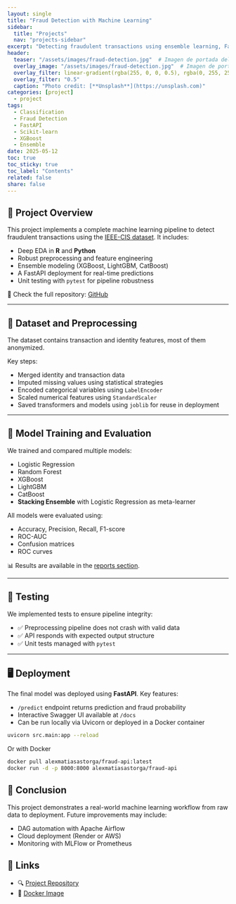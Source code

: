```yaml
---
layout: single
title: "Fraud Detection with Machine Learning"
sidebar:
  title: "Projects"
  nav: "projects-sidebar"
excerpt: "Detecting fraudulent transactions using ensemble learning, FastAPI deployment, and automated testing."
header:
  teaser: "/assets/images/fraud-detection.jpg"  # Imagen de portada del proyecto
  overlay_image: "/assets/images/fraud-detection.jpg"  # Imagen de portada del proyecto
  overlay_filter: linear-gradient(rgba(255, 0, 0, 0.5), rgba(0, 255, 255, 0.5))
  overlay_filter: "0.5"
  caption: "Photo credit: [**Unsplash**](https://unsplash.com)"
categories: [project]
  - project
tags:
  - Classification
  - Fraud Detection
  - FastAPI
  - Scikit-learn
  - XGBoost
  - Ensemble
date: 2025-05-12
toc: true
toc_sticky: true
toc_label: "Contents"
related: false
share: false
---
```


## 📌 Project Overview

This project implements a complete machine learning pipeline to detect fraudulent transactions using the [IEEE-CIS dataset](https://www.kaggle.com/c/ieee-fraud-detection). It includes:

- Deep EDA in **R** and **Python**
- Robust preprocessing and feature engineering
- Ensemble modeling (XGBoost, LightGBM, CatBoost)
- A FastAPI deployment for real-time predictions
- Unit testing with `pytest` for pipeline robustness

🚀 Check the full repository: [GitHub](https://github.com/alexmatiasas/Fraud-Detection-with-ML)

---

## 🧠 Dataset and Preprocessing

The dataset contains transaction and identity features, most of them anonymized.

Key steps:

- Merged identity and transaction data
- Imputed missing values using statistical strategies
- Encoded categorical variables using `LabelEncoder`
- Scaled numerical features using `StandardScaler`
- Saved transformers and models using `joblib` for reuse in deployment

---

## 🤖 Model Training and Evaluation

We trained and compared multiple models:

- Logistic Regression
- Random Forest
- XGBoost
- LightGBM
- CatBoost
- **Stacking Ensemble** with Logistic Regression as meta-learner

All models were evaluated using:

- Accuracy, Precision, Recall, F1-score
- ROC-AUC
- Confusion matrices
- ROC curves

📊 Results are available in the [reports section](https://github.com/alexmatiasas/Fraud-Detection-with-ML/tree/main/reports/figures).

---

## 🧪 Testing

We implemented tests to ensure pipeline integrity:

- ✅ Preprocessing pipeline does not crash with valid data
- ✅ API responds with expected output structure
- ✅ Unit tests managed with `pytest`

---

## 🖥️ Deployment

The final model was deployed using **FastAPI**. Key features:

- `/predict` endpoint returns prediction and fraud probability
- Interactive Swagger UI available at `/docs`
- Can be run locally via Uvicorn or deployed in a Docker container

```bash
uvicorn src.main:app --reload
```

Or with Docker

```bash
docker pull alexmatiasastorga/fraud-api:latest
docker run -d -p 8000:8000 alexmatiasastorga/fraud-api
```

## 📌 Conclusion

This project demonstrates a real-world machine learning workflow from raw data to deployment. Future improvements may include:

- DAG automation with Apache Airflow
- Cloud deployment (Render or AWS)
- Monitoring with MLFlow or Prometheus

## 🔗 Links

- 🔍 [Project Repository](https://github.com/alexmatiasas/Fraud-Detection-with-ML)
- 🐳 [Docker Image](https://hub.docker.com/r/alexmatiasastorga/fraud-api)